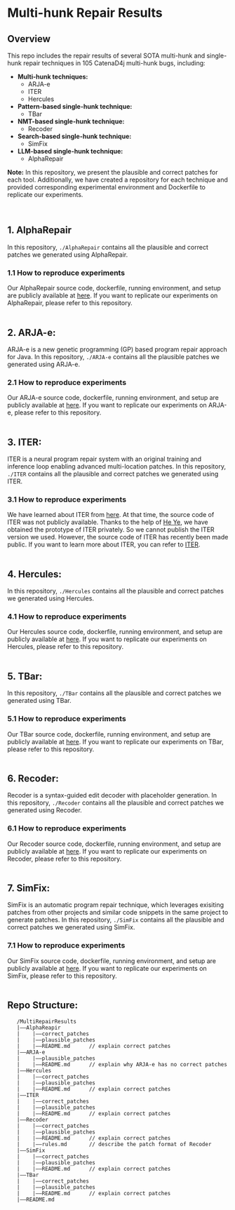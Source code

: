 # Multi-hunk Repair Results
## Overview
This repo includes the repair results of several SOTA multi-hunk and single-hunk repair techniques in 105 CatenaD4j multi-hunk bugs, including:

* **Multi-hunk techniques:**
   * ARJA-e
   * ITER
   * Hercules
* **Pattern-based single-hunk technique:**
   * TBar
* **NMT-based single-hunk technique:**
   * Recoder
* **Search-based single-hunk technique:**
   * SimFix
* **LLM-based single-hunk technique:**
   * AlphaRepair

**Note:** In this repository, we present the plausible and correct patches for each tool. Additionally, we have created a repository for each technique and provided corresponding experimental environment and Dockerfile to replicate our experiments.

<br>

## 1. AlphaRepair
In this repository, `./AlphaRepair` contains all the plausible and correct patches we generated using AlphaRepair.

### 1.1 How to reproduce experiments

Our AlphaRepair source code, dockerfile, running environment, and setup are publicly available at [here](https://github.com/give-to/AlphaRepairAPI). If you want to replicate our experiments on AlphaRepair, please refer to this repository.
<br>
<br>

## 2. ARJA-e:
ARJA-e is a new genetic programming (GP) based program repair approach for Java. In this repository, `./ARJA-e` contains all the plausible patches we generated using ARJA-e.
### 2.1 How to reproduce experiments
Our ARJA-e source code, dockerfile, running environment, and setup are publicly available at [here](https://github.com/BaiGeiQiShi/ARJA-e-API.git). If you want to replicate our experiments on ARJA-e, please refer to this repository.
<br>
<br>

## 3. ITER:
ITER is a neural program repair system with an original training and inference loop enabling advanced multi-location patches. In this repository, `./ITER` contains all the plausible and correct patches we generated using ITER.
### 3.1 How to reproduce experiments
We have learned about ITER from [here](https://arxiv.org/abs/2304.12015). At that time, the source code of ITER was not publicly available. Thanks to the help of [He Ye](https://www.kth.se/profile/heye), we have obtained the prototype of ITER privately. So we cannot publish the ITER version we used. However, the source code of ITER has recently been made public. If you want to learn more about ITER, you can refer to [ITER](https://github.com/ASSERT-KTH/ITER.git).
<br>
<br>

## 4. Hercules:
In this repository, `./Hercules` contains all the plausible and correct patches we generated using Hercules.

### 4.1 How to reproduce experiments

Our Hercules source code, dockerfile, running environment, and setup are publicly available at [here](https://github.com/give-to/Hercules). If you want to replicate our experiments on Hercules, please refer to this repository.
<br>
<br>

## 5. TBar:
In this repository, `./TBar` contains all the plausible and correct patches we generated using TBar.

### 5.1 How to reproduce experiments

Our TBar source code, dockerfile, running environment, and setup are publicly available at [here](https://github.com/give-to/TBarAPI.git). If you want to replicate our experiments on TBar, please refer to this repository.
<br>
<br>

## 6. Recoder:
Recoder is a syntax-guided edit decoder with placeholder generation. In this repository, `./Recoder` contains all the plausible and correct patches we generated using Recoder.
### 6.1 How to reproduce experiments
Our Recoder source code, dockerfile, running environment, and setup are publicly available at [here](https://github.com/BaiGeiQiShi/RecoderAPI.git). If you want to replicate our experiments on Recoder, please refer to this repository.
<br>
<br>

## 7. SimFix:
SimFix is an automatic program repair technique, which leverages exisiting patches from other projects and similar code snippets in the same project to generate patches. In this repository, `./SimFix` contains all the plausible and correct patches we generated using SimFix.
### 7.1 How to reproduce experiments
Our SimFix source code, dockerfile, running environment, and setup are publicly available at [here](https://github.com/BaiGeiQiShi/SimFixAPI.git). If you want to replicate our experiments on SimFix, please refer to this repository.
<br>
<br>

## Repo Structure:
```
   /MultiRepairResults
   |——AlphaReapir
   |	|——correct_patches
   |	|——plausible_patches
   |	|——README.md      // explain correct patches  
   |——ARJA-e
   |	|——plausible_patches
   |	|——README.md      // explain why ARJA-e has no correct patches
   |——Hercules
   |	|——correct_patches
   |	|——plausible_patches
   |	|——README.md      // explain correct patches          
   |——ITER              
   |	|——correct_patches
   |	|——plausible_patches
   |	|——README.md      // explain correct patches
   |——Recoder
   |	|——correct_patches
   |	|——plausible_patches
   |	|——README.md      // explain correct patches
   |	|——rules.md       // describe the patch format of Recoder
   |——SimFix
   |	|——correct_patches
   |	|——plausible_patches
   |	|——README.md      // explain correct patches         
   |——TBar
   |	|——correct_patches
   |	|——plausible_patches
   |	|——README.md      // explain correct patches
   |——README.md                 
```
